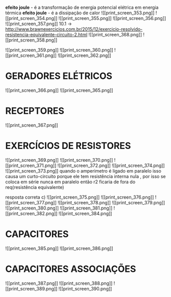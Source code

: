 
**efeito joule** - é a transformação de energia potencial elétrica em energia térmica 
**efeito joule** - é a dissipação de calor
![[print_screen_353.png]]
 ![[print_screen_354.png]]
![[print_screen_355.png]]
![[print_screen_356.png]]
![[print_screen_357.png]]
10.1 -> http://www.brawnexercicios.com.br/2015/12/exercicio-resolvido-resistencia-equivalente-circuito-2.html
![[print_screen_368.png]]
![[print_screen_358.png]]

![[print_screen_359.png]]
![[print_screen_360.png]]
![[print_screen_361.png]]
![[print_screen_362.png]]
# GERADORES ELÉTRICOS

![[print_screen_366.png]]
![[print_screen_365.png]]
# RECEPTORES

![[print_screen_367.png]]

# EXERCÍCIOS DE RESISTORES
![[print_screen_369.png]]
![[print_screen_370.png]]
![[print_screen_371.png]]
![[print_screen_372.png]]
![[print_screen_374.png]]
![[print_screen_373.png]]
quando o amperimetro é ligado em paralelo isso causa um curto-circuito porque ele tem resistência interna nula , por isso se coloca em série nunca em paralelo então r2 ficaria de fora do req(resistência equivalente)

resposta correta c) 
![[print_screen_375.png]]
![[print_screen_376.png]]
![[print_screen_377.png]]
![[print_screen_378.png]]
![[print_screen_379.png]]
![[print_screen_380.png]]
![[print_screen_381.png]]
![[print_screen_382.png]]
![[print_screen_384.png]]
# CAPACITORES

![[print_screen_385.png]]
![[print_screen_386.png]]

# CAPACITORES ASSOCIAÇÕES

![[print_screen_387.png]]
![[print_screen_388.png]]
![[print_screen_389.png]]
![[print_screen_390.png]]

